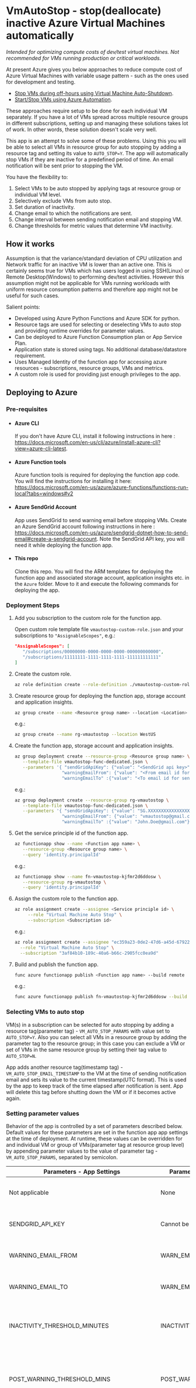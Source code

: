 # VmAutoStop - stop(deallocate) inactive Azure Virtual Machines automatically

_Intended for optimizing compute costs of dev/test virtual machines. Not recommended for VMs running production or critical workloads._

At present Azure gives you below approaches to reduce compute cost of Azure Virtual Machines with variable usage pattern - such as the ones used for development and testing.

- [Stop VMs during off-hours using Virtual Machine Auto-Shutdown](https://azure.microsoft.com/en-in/blog/announcing-auto-shutdown-for-vms-using-azure-resource-manager/).
- [Start/Stop VMs using Azure Automation](https://docs.microsoft.com/en-us/azure/automation/automation-solution-vm-management).

These approaches require setup to be done for each individual VM separately. If you have a lot of VMs spread across multiple resource groups in different subscriptions, setting up and managing these solutions takes lot of work. In other words, these solution doesn't scale very well.

This app is an attempt to solve some of these problems. Using this you will be able to select all VMs in resource group for auto stopping by adding a resource tag and setting its value to `AUTO_STOP=Y`. The app will automatically stop VMs if they are inactive for a predefined period of time. An email notification will be sent prior to stopping the VM.

You have the flexibility to:

1. Select VMs to be auto stopped by applying tags at resource group or individual VM level.
2. Selectively exclude VMs from auto stop.
3. Set duration of inactivity.
4. Change email to which the notifications are sent.
5. Change interval between sending notification email and stopping VM.
6. Change thresholds for metric values that determine VM inactivity.

## How it works

Assumption is that the variance/standard deviation of CPU utilization and Network traffic for an inactive VM is lower than an active one. This is certainly seems true for VMs which has users logged in using SSH(Linux) or Remote Desktop(Windows) to performing dev/test activities. However this assumption might not be applicable for VMs running workloads with uniform resource consumption patterns and therefore app might not be useful for such cases.

Salient points:

- Developed using Azure Python Functions and Azure SDK for python.
- Resource tags are used for selecting or deselecting VMs to auto stop and providing runtime overrides for parameter values.
- Can be deployed to Azure Function Consumption plan or App Service Plan.
- Application state is stored using tags. No additional database/datastore requirement.
- Uses Managed Identity of the function app for accessing azure resources - subscriptions, resource groups, VMs and metrics.
- A custom role is used for providing just enough privileges to the app.

## Deploying to Azure

### Pre-requisites

- #### Azure CLI

  If you don't have Azure CLI, install it following instructions in here : https://docs.microsoft.com/en-us/cli/azure/install-azure-cli?view=azure-cli-latest.

- #### Azure Function tools

  Azure function tools is required for deploying the function app code. You will find the instructions for installing it here: https://docs.microsoft.com/en-us/azure/azure-functions/functions-run-local?tabs=windows#v2

- #### Azure SendGrid Account

  App uses SendGrid to send warning email before stopping VMs. Create an Azure SendGrid account following instructions in here : https://docs.microsoft.com/en-us/azure/sendgrid-dotnet-how-to-send-email#create-a-sendgrid-account. Note the SendGrid API key, you will need it while deploying the function app.

- #### This repo

  Clone this repo. You will find the ARM templates for deploying the function app and associated storage account, application insights etc. in the `Azure` folder. Move to it and execute the following commands for deploying the app.

### Deployment Steps

1. Add you subscription to the custom role for the function app.

   Open custom role template file `vmautostop-custom-role.json` and your subscriptions to `"AssignableScopes"`, e.g.:

   ```json
   "AssignableScopes": [
      "/subscriptions/00000000-0000-0000-0000-000000000000",
      "/subscriptions/11111111-1111-1111-1111-111111111111"
   ]
   ```

1. Create the custom role.

   ```sh
   az role definition create --role-definition ./vmautostop-custom-role.json
   ```

1. Create resource group for deploying the function app, storage account and application insights.

   ```sh
   az group create --name <Resource group name> --location <Location>
   ```

   e.g.:

   ```sh
   az group create --name rg-vmautostop --location WestUS
   ```

1. Create the function app, storage account and application insights.

   ```sh
   az group deployment create --resource-group <Resource group name> \
      --template-file vmautostop-func-dedicated.json \
      --parameters '{ "sendGridApiKey": {"value": "<SendGrid api key>"},
                     "warningEmailFrom": {"value": "<From email id for sending warning email>"},
                     "warningEmailTo" :{"value": "<To email id for sending warning email>"}}'
   ```

   e.g.:

   ```sh
   az group deployment create --resource-group rg-vmautostop \
      --template-file vmautostop-func-dedicated.json \
      --parameters '{ "sendGridApiKey": {"value": "SG.XXXXXXXXXXXXXXXXXXXXXXX"},
                     "warningEmailFrom": {"value": "vmautostop@gmail.com"},
                     "warningEmailTo" :{"value": "John.Doe@gmail.com"}}'
   ```

1. Get the service principle id of the function app.

   ```sh
   az functionapp show --name <Function app name> \
      --resource-group <Resource group name> \
      --query 'identity.principalId'
   ```

   e.g.:

   ```sh
   az functionapp show --name fn-vmautostop-kjfmr2d6ddosw \
      --resource-group rg-vmautostop \
      --query 'identity.principalId'
   ```

1. Assign the custom role to the function app.

   ```sh
   az role assignment create --assignee <Service principle id> \
        --role "Virtual Machine Auto Stop" \
        --subscription <Subscription id>
   ```

   e.g.:

   ```sh
   az role assignment create --assignee "ec359a23-0de2-47d6-a45d-67922448061a" \
     --role "Virtual Machine Auto Stop" \
     --subscription "3af84b10-189c-40a6-b66c-2905fcc0ea9d"
   ```

1. Build and publish the function app.

   ```sh
   func azure functionapp publish <Function app name> --build remote
   ```

   e.g.:

   ```sh
   func azure functionapp publish fn-vmautostop-kjfmr2d6ddosw --build remote
   ```

### Selecting VMs to auto stop

VM(s) in a subscription can be selected for auto stopping by adding a resource tag(parameter tag) - `VM_AUTO_STOP_PARAMS` with value set to `AUTO_STOP=Y`. Also you can select all VMs in a resource group by adding the parameter tag to the resource group; in this case you can exclude a VM or set of VMs in the same resource group by setting their tag value to `AUTO_STOP=N`.

App adds another resource tag(timestamp tag) - `VM_AUTO_STOP_EMAIL_TIMESTAMP` to the VM at the time of sending notification email and sets its value to the current timestamp(UTC format). This is used by the app to keep track of the time elapsed after notification is sent. App will delete this tag before shutting down the VM or if it becomes active again.

### Setting parameter values

Behavior of the app is controlled by a set of parameters described below. Default values for these parameters are set in the function app app settings at the time of deployment. At runtime, these values can be overridden for and individual VM or group of VMs(parameter tag at resource group level) by appending parameter values to the value of parameter tag - `VM_AUTO_STOP_PARAMS`, separated by semicolon.

| Parameters - App Settings                | Parameters - Tag     | Description                                                                              |
| ---------------------------------------- | -------------------- | ---------------------------------------------------------------------------------------- |
| Not applicable                           | None                 | API Key for the Azure SendGrid account.                                                  |
| SENDGRID_API_KEY                         | Cannot be overridden | API Key for the Azure SendGrid account.                                                  |
| WARNING_EMAIL_FROM                       | WARN_EMAIL_FROM      | Email id `From` which notification is sent.                                              |
| WARNING_EMAIL_TO                         | WARN_EMAIL_TO        | Email id `To` which notification is sent.                                                |
| INACTIVITY_THRESHOLD_MINUTES             | INACTIVITY_TH_MIN    | Duration for which VM can remain inactive. Default is 60 minutes.                        |
| POST_WARNING_THRESHOLD_MINS              | POST_WARN_TH_MINS    | Interval between sending notification email and stopping VM. Default is 15 mins.         |
| PERCENTAGE_CPU_STDEV_BASELINE_PERCENTAGE | CPU_STDEV_BAS_PCT    | Baseline standard deviation for `Percent CPU` as percentage of mean. Default is 50%.     |
| NETWORK_OUT_STDEV_BASELINE_PERCENTAGE    | NETW_STDEV_BAS_PCT   | Baseline standard deviation for `Network Out CPU` as percentage of mean. Default is 50%. |

For example, following image shows how to override default values for parameters `WARNING_EMAIL_TO`, `INACTIVITY_THRESHOLD_MINUTES` are overridden `POST_WARNING_THRESHOLD_MINS` using the parameter tag.

![Tag Example1](./images/az-vmautostop-tag-example1.png)

Parameter values set at the VM level will override if(any) of the same parameter values set at the resource group level. This is useful if you want auto stop behavior to be different for some of the VMs in a resource group, e.g., you want notification email to for a particular VM to be sent to a different email id than the one specified at the resource group level - therefore used by all VMs in the group or want to reduce the inactivity threshold etc.

## References

- [Azure functions python developer guide](https://docs.microsoft.com/en-us/azure/azure-functions/functions-reference-python).
- [Azure python SDK](https://docs.microsoft.com/en-us/azure/python/).
- [Managed identities for Azure resources](https://docs.microsoft.com/en-us/azure/active-directory/managed-identities-azure-resources/overview).
- [Custom roles for Azure resources](https://docs.microsoft.com/en-us/azure/role-based-access-control/custom-roles).
